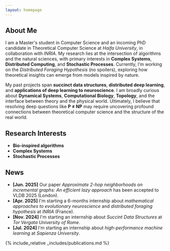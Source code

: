 ```yaml
---
layout: homepage
---
```


## About Me
I am a Master's student in Computer Science and an incoming PhD candidate in Theoretical Computer Science at *Haifa University*, in collaboration with *INRIA*. My research lies at the intersection of algorithms and the natural sciences, with primary interests in **Complex Systems**, **Distributed Computing**, and **Stochastic Processes**. Currently, I’m working on the *Distributed Foraging Hypothesis* (no spoilers), exploring how theoretical insights can emerge from models inspired by nature. 

My past projects span **succinct data structures**, **distributed deep learning**, and **applications of deep learning to neuroscience**. I am broadly curious about **Dynamical Systems**, **Computational Biology**, **Topology**, and the interface between theory and the physical world. Ultimately, I believe that resolving deep questions like **P ≠ NP** may require uncovering profound connections between theoretical computer science and the structure of the real world.


## Research Interests

- **Bio-inspired algorithms**
- **Complex Systems**
- **Stochastic Processes**

## News
- **[Jun. 2025]** Our paper *Approximate 2-hop neighborhoods on incremental graphs: An efficient lazy approach* has been accepted to VLDB 2025 (London). 
- **[Apr. 2025]** I'm starting a 6-months internship about *mathematical approaches to evolutionary neuroscience* and *distributed foraging hypothesis* at *INRIA* (France).
- **[Nov. 2024]** I'm starting an internship about *Succint Data Structures* at *Tor Vergata University of Rome*.
- **[Jul. 2024]** I'm starting an internship about *high-performance machine learning* at *Sapienza University*.


{% include_relative _includes/publications.md %}
